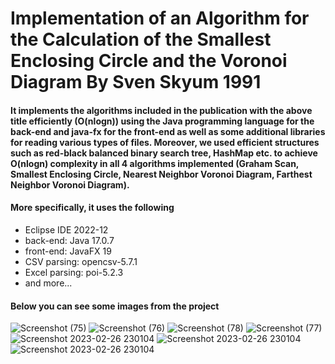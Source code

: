 # Implementation of an Algorithm for the Calculation of the Smallest Enclosing Circle and the Voronoi Diagram By Sven Skyum 1991
#### It implements the algorithms included in the publication with the above title efficiently (O(nlogn)) using the Java programming language for the back-end and java-fx for the front-end as well as some additional libraries for reading various types of files. Moreover, we used efficient structures such as red-black balanced binary search tree, HashMap etc. to achieve O(nlogn) complexity in all 4 algorithms implemented (Graham Scan, Smallest Enclosing Circle, Nearest Neighbor Voronoi Diagram, Farthest Neighbor Voronoi Diagram).

#### More specifically, it uses the following
- Eclipse IDE 2022-12
- back-end: Java 17.0.7
- front-end: JavaFX 19
- CSV parsing: opencsv-5.7.1
- Excel parsing: poi-5.2.3
- and more...

#### Below you can see some images from the project
![Screenshot (75)](https://github.com/johnprif/Thesis/assets/56134761/9745fa47-aef0-4f40-932c-284ca11623d3)
![Screenshot (76)](https://github.com/johnprif/Thesis/assets/56134761/30259e62-f042-4a29-af1d-c07d94569564)
![Screenshot (78)](https://github.com/johnprif/Thesis/assets/56134761/fbeacc07-81e3-4036-b431-3d5e503532e2)
![Screenshot (77)](https://github.com/johnprif/Thesis/assets/56134761/8ac7f756-f24e-4f2d-a3f8-2e7d36967b9d)
![Screenshot 2023-02-26 230104](https://user-images.githubusercontent.com/56134761/221437223-550a3a34-e13a-4e4e-a43e-22b36880b486.png)
![Screenshot 2023-02-26 230104](https://user-images.githubusercontent.com/56134761/221437265-6b697043-8404-46b6-b332-1f937c332d25.png)
![Screenshot 2023-02-26 230104](https://user-images.githubusercontent.com/56134761/221437301-65a3ae36-84b1-47b8-afb0-22edd18d1bb9.png)

